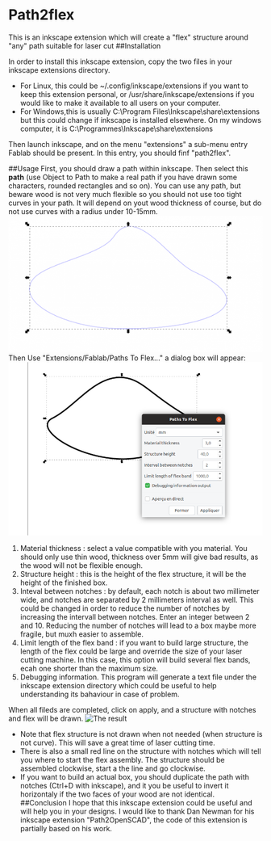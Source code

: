 # Path2flex
This is an inkscape extension which will create a "flex" structure around "any" path suitable for laser cut
##Installation

In order to install this inkscape extension, copy the two files in your inkscape extensions directory.
- For Linux, this could be ~/.config/inkscape/extensions if you want to keep this extension personal, or /usr/share/inkscape/extensions if you would like to make it available to all users on your computer.
- For Windows,this is usually C:\Program Files\Inkscape\share\extensions but this could change if inkscape is installed elsewhere. On my windows computer, it is C:\Programmes\Inkscape\share\extensions

Then launch inkscape, and on the menu "extensions" a sub-menu entry Fablab should be present. In this entry, you should finf "path2flex".

##Usage
First, you should draw a path within inkscape. Then select this  **path** (use Object to Path to make a real path if you have drawn some characters, rounded rectangles and so on).
You can use any path, but beware wood is not very much flexible so you should not use too tight curves in your path. It will depend on yout wood thickness of course, but do not use curves with a radius under 10-15mm.
![Selected Path](600px-InkscapeFlex1.png) 
Then Use "Extensions/Fablab/Paths To Flex..." a dialog box will appear:
![The path 2 flex dialog box](Path2Flex2.png  "The path 2 flex dialog box")
1. Material thickness : select a value compatible with you material. You should only use thin wood, thickness over 5mm will give bad results, as the wood will not be flexible enough.
2. Structure height : this is the height of the flex structure, it will be the height of the finished box. 
3. Inteval between notches : by default, each notch is about two millimeter wide, and notches are separated by 2 millimeters interval as well. This could be changed in order to reduce the number of notches by increasing the intervall between notches. Enter an integer between 2 and 10. Reducing the number of notches will lead to a box maybe more fragile, but muxh easier to assemble.
4. Limit length of the flex band : if you want to build large structure, the length of the flex could be large and override the size of your laser cutting machine. In this case, this option will build several flex bands, ecah one shorter than the maximum size.
5. Debugging information. This program will generate a text file under the inkscape extension directory which could be useful to help understanding its bahaviour in case of problem.

When all fileds are completed, click on apply, and a structure with notches and flex will be drawn.
![The result](/home/thierry/Programmes/Python1/Path2flex-master/Path2Flex3.png  "Path2Flex result")
- Note that flex structure is not drawn when not needed (when structure is not curve). This will save a great time of laser cutting time.
- There is also a small red line on the structure with notches which will tell you where to start the flex assembly. The structure should be assembled clockwise, start a the line and go clockwise. 
- If you want to build an actual box, you should duplicate the path with notches (Ctrl+D with inkscape), and it you be useful to invert it horizontaly if the two faces of your wood are not identical.
##Conclusion
I hope that this inkscape extension could be useful and will help you in your designs.
I would like to thank Dan Newman for his inkscape extension "Path2OpenSCAD", the code of this extension is partially based on his work. 
